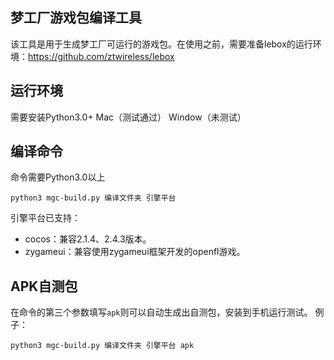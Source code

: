 ## 梦工厂游戏包编译工具
该工具是用于生成梦工厂可运行的游戏包。在使用之前，需要准备lebox的运行环境：https://github.com/ztwireless/lebox

## 运行环境
需要安装Python3.0+
Mac（测试通过）
Window（未测试）

## 编译命令
命令需要Python3.0以上
```shell
python3 mgc-build.py 编译文件夹 引擎平台
```
引擎平台已支持：
- cocos：兼容2.1.4、2.4.3版本。
- zygameui：兼容使用zygameui框架开发的openfl游戏。

## APK自测包
在命令的第三个参数填写`apk`则可以自动生成出自测包，安装到手机运行测试。
例子：
```shell
python3 mgc-build.py 编译文件夹 引擎平台 apk
```